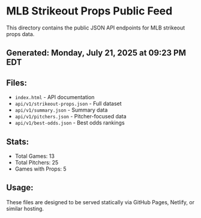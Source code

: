 # MLB Strikeout Props Public Feed

This directory contains the public JSON API endpoints for MLB strikeout props data.

## Generated: Monday, July 21, 2025 at 09:23 PM EDT

## Files:
- `index.html` - API documentation
- `api/v1/strikeout-props.json` - Full dataset
- `api/v1/summary.json` - Summary data
- `api/v1/pitchers.json` - Pitcher-focused data  
- `api/v1/best-odds.json` - Best odds rankings

## Stats:
- Total Games: 13
- Total Pitchers: 25
- Games with Props: 5

## Usage:
These files are designed to be served statically via GitHub Pages, Netlify, or similar hosting.
